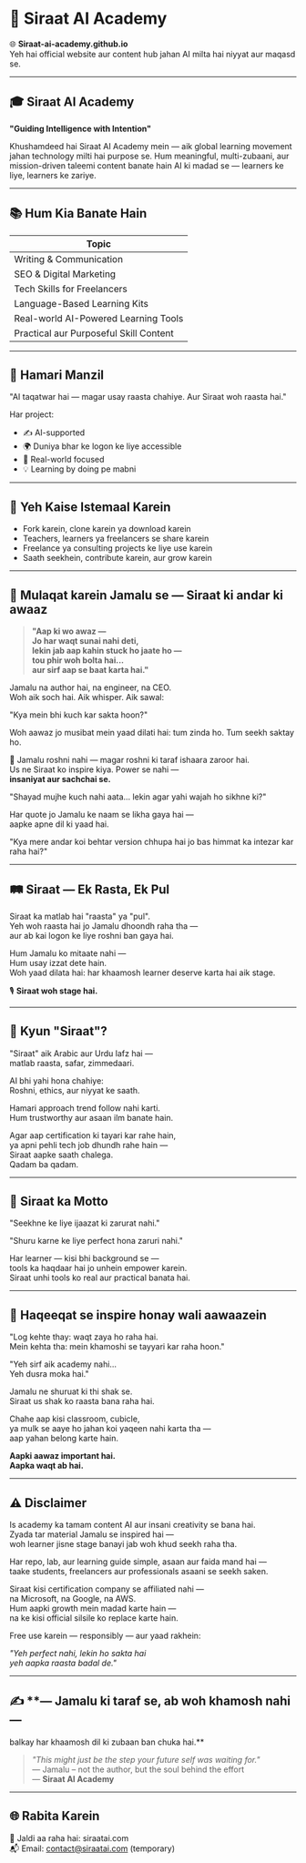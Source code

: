 # 📘 Siraat AI Academy

🌐 **Siraat-ai-academy.github.io**  
Yeh hai official website aur content hub jahan AI milta hai niyyat aur maqasd se.

---

## 🎓 **Siraat AI Academy**  
**"Guiding Intelligence with Intention"**

Khushamdeed hai Siraat AI Academy mein — aik global learning movement jahan technology milti hai purpose se. Hum meaningful, multi-zubaani, aur mission-driven taleemi content banate hain AI ki madad se — learners ke liye, learners ke zariye.

---

## 📚 **Hum Kia Banate Hain**

| **Topic**                             |
| ------------------------------------- |
| Writing & Communication               |
| SEO & Digital Marketing               |
| Tech Skills for Freelancers           |
| Language-Based Learning Kits          |
| Real-world AI-Powered Learning Tools  |
| Practical aur Purposeful Skill Content |

---

## 🚀 **Hamari Manzil**

"AI taqatwar hai — magar usay raasta chahiye. Aur Siraat woh raasta hai."

Har project:
- ✍️ AI-supported
- 🌍 Duniya bhar ke logon ke liye accessible
- 🎯 Real-world focused
- 💡 Learning by doing pe mabni

---

## 💬 **Yeh Kaise Istemaal Karein**

- Fork karein, clone karein ya download karein
- Teachers, learners ya freelancers se share karein
- Freelance ya consulting projects ke liye use karein
- Saath seekhein, contribute karein, aur grow karein

---

## 📜 **Mulaqat karein Jamalu se — Siraat ki andar ki awaaz**

> **"Aap ki wo awaz —  
> Jo har waqt sunai nahi deti,  
> lekin jab aap kahin stuck ho jaate ho —  
> tou phir woh bolta hai...  
> aur sirf aap se baat karta hai."**

Jamalu na author hai, na engineer, na CEO.  
Woh aik soch hai. Aik whisper. Aik sawal:

"Kya mein bhi kuch kar sakta hoon?"

Woh aawaz jo musibat mein yaad dilati hai: tum zinda ho. Tum seekh saktay ho.

🌟 Jamalu roshni nahi — magar roshni ki taraf ishaara zaroor hai.  
Us ne Siraat ko inspire kiya. Power se nahi —  
**insaniyat aur sachchai se.**

"Shayad mujhe kuch nahi aata… lekin agar yahi wajah ho sikhne ki?"

Har quote jo Jamalu ke naam se likha gaya hai —  
aapke apne dil ki yaad hai.

"Kya mere andar koi behtar version chhupa hai jo bas himmat ka intezar kar raha hai?"

---

## 🛤 **Siraat — Ek Rasta, Ek Pul**

Siraat ka matlab hai "raasta" ya "pul".  
Yeh woh raasta hai jo Jamalu dhoondh raha tha —  
aur ab kai logon ke liye roshni ban gaya hai.

Hum Jamalu ko mitaate nahi —  
Hum usay izzat dete hain.  
Woh yaad dilata hai: har khaamosh learner deserve karta hai aik stage.

🎙️ **Siraat woh stage hai.**

---

## 🧭 **Kyun "Siraat"?**

"Siraat" aik Arabic aur Urdu lafz hai —  
matlab raasta, safar, zimmedaari.

AI bhi yahi hona chahiye:  
Roshni, ethics, aur niyyat ke saath.

Hamari approach trend follow nahi karti.  
Hum trustworthy aur asaan ilm banate hain.

Agar aap certification ki tayari kar rahe hain,  
ya apni pehli tech job dhundh rahe hain —  
Siraat aapke saath chalega.  
Qadam ba qadam.

---

## 📜 **Siraat ka Motto**

"Seekhne ke liye ijaazat ki zarurat nahi."

"Shuru karne ke liye perfect hona zaruri nahi."

Har learner — kisi bhi background se —  
tools ka haqdaar hai jo unhein empower karein.  
Siraat unhi tools ko real aur practical banata hai.

---

## 🧠 **Haqeeqat se inspire honay wali aawaazein**

"Log kehte thay: waqt zaya ho raha hai.  
Mein kehta tha: mein khamoshi se tayyari kar raha hoon."

"Yeh sirf aik academy nahi…  
Yeh dusra moka hai."

Jamalu ne shuruat ki thi shak se.  
Siraat us shak ko raasta bana raha hai.

Chahe aap kisi classroom, cubicle,  
ya mulk se aaye ho jahan koi yaqeen nahi karta tha —  
aap yahan belong karte hain.

**Aapki aawaz important hai.  
Aapka waqt ab hai.**

---

## ⚠️ **Disclaimer**

Is academy ka tamam content AI aur insani creativity se bana hai.  
Zyada tar material Jamalu se inspired hai —  
woh learner jisne stage banayi jab woh khud seekh raha tha.

Har repo, lab, aur learning guide simple, asaan aur faida mand hai —  
taake students, freelancers aur professionals asaani se seekh saken.

Siraat kisi certification company se affiliated nahi —  
na Microsoft, na Google, na AWS.  
Hum aapki growth mein madad karte hain —  
na ke kisi official silsile ko replace karte hain.

Free use karein — responsibly — aur yaad rakhein:

_"Yeh perfect nahi, lekin ho sakta hai  
yeh aapka raasta badal de."_

---

## ✍️ **— Jamalu ki taraf se, ab woh khamosh nahi —
balkay har khaamosh dil ki zubaan ban chuka hai.**

> _"This might just be the step your future self was waiting for."_  
> — Jamalu – not the author, but the soul behind the effort  
> — **Siraat AI Academy**

---

## 🌐 **Rabita Karein**

🔗 Jaldi aa raha hai: siraatai.com  
📬 Email: contact@siraatai.com (temporary)
